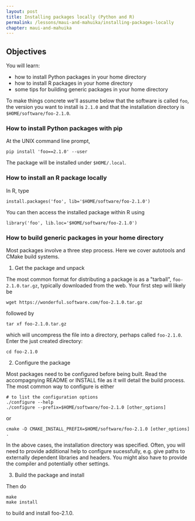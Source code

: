 ```yaml
---
layout: post
title: Installing packages locally (Python and R)
permalink: /lessons/maui-and-mahuika/installing-packages-locally
chapter: maui-and-mahuika
---
```


## Objectives

You will learn:

* how to install Python packages in your home directory
* how to install R packages in your home directory
* some tips for building generic packages in your home directory

To make things concrete we'll assume below that the software is called `foo`, the 
version you want to install is `2.1.0` and that the installation directory is 
`$HOME/software/foo-2.1.0`.


### How to install Python packages with pip

At the UNIX command line prompt,
```
pip install 'foo==2.1.0' --user
```
The package will be installed under `$HOME/.local`.


### How to install an R package locally

In R, type
```
install.packages('foo', lib='$HOME/software/foo-2.1.0')
```
You can then access the installed package within R using
```
library('foo', lib.loc='$HOME/software/foo-2.1.0')
```

### How to build generic packages in your home directory

Most packages involve a three step process. Here we cover autotools and CMake build systems.

 1. Get the package and unpack 

 The most common format for distributing a package is as a "tarball", `foo-2.1.0.tar.gz`,
typically downloaded from the web. Your first step will likely be 
 ```
 wget https://wonderful.software.com/foo-2.1.0.tar.gz
 ```
 followed by
 ```
 tar xf foo-2.1.0.tar.gz
 ```
 which will uncompress the file into a directory, perhaps called `foo-2.1.0`. Enter the 
 just created directory:
 ```
 cd foo-2.1.0
 ```

 2. Configure the package

 Most packages need to be configured before being built. Read the accompagnying README or INSTALL file as it will detail 
 the build process. The most common way to configure is either

 ```
 # to list the configuration options
 ./configure --help
 ./configure --prefix=$HOME/software/foo-2.1.0 [other_options]
 ```
or
 ```
 cmake -D CMAKE_INSTALL_PREFIX=$HOME/software/foo-2.1.0 [other_options] .
 ```
 In the above cases, the installation directory was specified. Often, you will need to provide additional help to configure sucessfully, e.g. give paths to externally dependent libraries and headers. You might also have to provide the compiler and potentially other settings.


 3. Build the package and install

Then do 
```
make
make install
```
to build and install foo-2.1.0.
